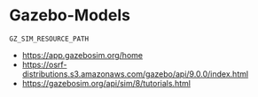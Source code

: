 # Gazebo-Models

```
GZ_SIM_RESOURCE_PATH
```

- https://app.gazebosim.org/home
- https://osrf-distributions.s3.amazonaws.com/gazebo/api/9.0.0/index.html
- https://gazebosim.org/api/sim/8/tutorials.html